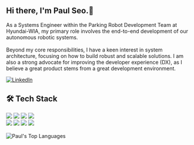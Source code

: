 ## Hi there, I'm Paul Seo.👋
As a Systems Engineer within the Parking Robot Development Team at Hyundai-WIA, my primary role involves the end-to-end development of our autonomous robotic systems. <br><br>
Beyond my core responsibilities, I have a keen interest in system architecture, focusing on how to build robust and scalable solutions. I am also a strong advocate for improving the developer experience (DX), as I believe a great product stems from a great development environment.

[![LinkedIn](https://img.shields.io/badge/LinkedIn-0077B5?style=for-the-logo&logo=linkedin&logoColor=white)](https://kr.linkedin.com/in/%EB%B0%94%EC%9A%B8-%EC%84%9C-1a1567367)

## 🛠️ Tech Stack
<p>
  <img src="https://img.shields.io/badge/C++-00599C?style=flat-square&logo=cplusplus&logoColor=white"/>
  <img src="https://img.shields.io/badge/C%23-512BD4?style=flat-square&logo=csharp&logoColor=white"/>
  <img src="https://img.shields.io/badge/Python-3776AB?style=flat-square&logo=python&logoColor=white"/>
  <img src="https://img.shields.io/badge/JavaScript-F7DF1E?style=flat-square&logo=javascript&logoColor=black"/> 
  <br>
  <img src="https://img.shields.io/badge/React-61DAFB?style=flat-square&logo=react&logoColor=black"/>
  <img src="https://img.shields.io/badge/ROS2-22314E?style=flat-square&logo=ros&logoColor=white"/>
  <img src="https://img.shields.io/badge/Docker-2496ED?style=flat-square&logo=docker&logoColor=white"/> 
  <img src="https://img.shields.io/badge/Git-F05032?style=flat-square&logo=git&logoColor=white"/>
  <br>
  <br>
  <img src="https://github-readme-stats.vercel.app/api/top-langs/?username=paulus-seo&layout=compact&theme=dracula" alt="Paul's Top Languages"/>
</p>
